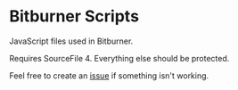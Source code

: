 # Bitburner Scripts
JavaScript files used in Bitburner.

Requires SourceFile 4. Everything else should be protected.

Feel free to create an [issue](https://github.com/qxxst/bitburner-scripts/issues) if something isn't working.